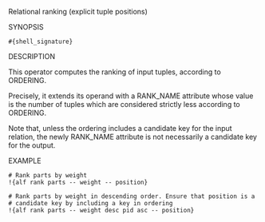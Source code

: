 
Relational ranking (explicit tuple positions)

SYNOPSIS

    #{shell_signature}

DESCRIPTION

This operator computes the ranking of input tuples, according to ORDERING. 

Precisely, it extends its operand with a RANK_NAME attribute whose value 
is the number of tuples which are considered strictly less according to 
ORDERING. 

Note that, unless the ordering includes a candidate key for the input
relation, the newly RANK_NAME attribute is not necessarily a candidate key
for the output. 

EXAMPLE

    # Rank parts by weight 
    !{alf rank parts -- weight -- position}

    # Rank parts by weight in descending order. Ensure that position is a 
    # candidate key by including a key in ordering
    !{alf rank parts -- weight desc pid asc -- position}

